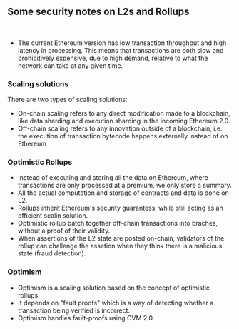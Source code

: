 ## Some security notes on L2s and Rollups

<br>

* The current Ethereum version has low transaction throughput and high latency in processing. This means that transactions are both slow and prohibitively expensive, due to high demand, relative to what the network can take at any given time.


### Scaling solutions

There are two types of scaling solutions:

- On-chain scaling refers to any direct modification made to a blockchain, like data sharding and execution sharding in the incoming Ethereum 2.0.
- Off-chain scaling refers to any innovation outside of a blockchain, i.e., the execution of transaction bytecode happens externally instead of on Ethereum

### Optimistic Rollups

* Instead of executing and storing all the data on Ethereum, where transactions are only processed at a premium, we only store a summary.
* All the actual computation and storage of contracts and data is done on L2.
* Rollups inherit Ethereum's security guarantess, while still acting as an efficient scalin solution.
* Optimistic rollup batch together off-chain transactions into braches, without a proof of their validity.
* When assertions of the L2 state are posted on-chain, validators of the rollup can challenge the assetion when they think there is a malicious state (fraud detection).


### Optimism

* Optimism is a scaling solution based on the concept of optimistic rollups.
* It depends on "fault proofs" which is a way of detecting whether a transaction being verified is incorrect.
* Optimism handles fault-proofs using OVM 2.0.
